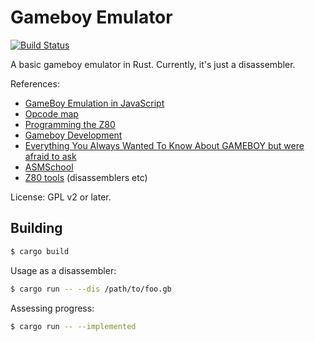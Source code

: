 # Gameboy Emulator
[![Build Status](https://travis-ci.org/Wilfred/gameboy_emulator.svg?branch=master)](https://travis-ci.org/Wilfred/gameboy_emulator)

A basic gameboy emulator in Rust. Currently, it's just a disassembler.

References:

* [GameBoy Emulation in JavaScript](http://imrannazar.com/GameBoy-Emulation-in-JavaScript)
* [Opcode map](http://imrannazar.com/Gameboy-Z80-Opcode-Map)
* [Programming the Z80](http://www.z80.info/zaks.html)
* [Gameboy Development](https://slashbinbash.wordpress.com/2013/09/10/gameboy-development/)
* [Everything You Always Wanted To Know About GAMEBOY but were afraid to ask](http://www.opusgames.com/games/GBDev/zips/Gbspec.txt)
* [ASMSchool](http://gameboy.mongenel.com/asmschool.html)
* [Z80 tools](http://www.z80.info/z80sdt.htm) (disassemblers etc)

License: GPL v2 or later.

## Building

```bash
$ cargo build
```

Usage as a disassembler:

```bash
$ cargo run -- --dis /path/to/foo.gb
```

Assessing progress:

```bash
$ cargo run -- --implemented
```
